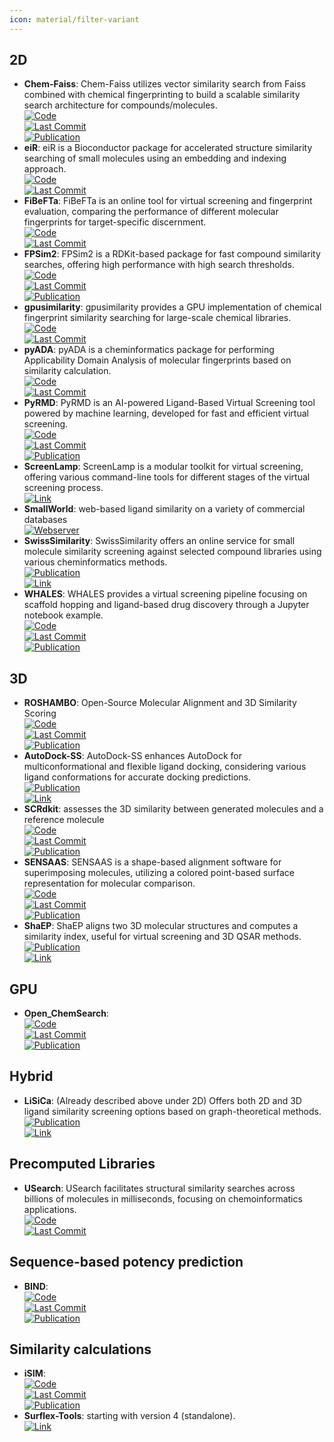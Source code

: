 ```yaml
---
icon: material/filter-variant
---
```



## **2D**
- **Chem-Faiss**: Chem-Faiss utilizes vector similarity search from Faiss combined with chemical fingerprinting to build a scalable similarity search architecture for compounds/molecules.  
	[![Code](https://img.shields.io/github/stars/ritabratamaiti/Chem-Faiss?style=for-the-badge&logo=github)](https://github.com/ritabratamaiti/Chem-Faiss)  
	[![Last Commit](https://img.shields.io/github/last-commit/ritabratamaiti/Chem-Faiss?style=for-the-badge&logo=github)](https://github.com/ritabratamaiti/Chem-Faiss)  
	[![Publication](https://img.shields.io/badge/Publication-Citations:N/A-blue?style=for-the-badge&logo=bookstack)](https://zenodo.org/badge/latestdoi/267277104)  
- **eiR**: eiR is a Bioconductor package for accelerated structure similarity searching of small molecules using an embedding and indexing approach.  
	[![Code](https://img.shields.io/github/stars/girke-lab/eiR?style=for-the-badge&logo=github)](https://github.com/girke-lab/eiR)  
	[![Last Commit](https://img.shields.io/github/last-commit/girke-lab/eiR?style=for-the-badge&logo=github)](https://github.com/girke-lab/eiR)  
- **FiBeFTa**: FiBeFTa is an online tool for virtual screening and fingerprint evaluation, comparing the performance of different molecular fingerprints for target-specific discernment.  
	[![Code](https://img.shields.io/github/stars/OriolVillaro/FiBeFTa?style=for-the-badge&logo=github)](https://github.com/OriolVillaro/FiBeFTa)  
	[![Last Commit](https://img.shields.io/github/last-commit/OriolVillaro/FiBeFTa?style=for-the-badge&logo=github)](https://github.com/OriolVillaro/FiBeFTa)  
- **FPSim2**: FPSim2 is a RDKit-based package for fast compound similarity searches, offering high performance with high search thresholds.  
	[![Code](https://img.shields.io/github/stars/chembl/FPSim2?style=for-the-badge&logo=github)](https://github.com/chembl/FPSim2)  
	[![Last Commit](https://img.shields.io/github/last-commit/chembl/FPSim2?style=for-the-badge&logo=github)](https://github.com/chembl/FPSim2)  
	[![Publication](https://img.shields.io/badge/Publication-Citations:72-blue?style=for-the-badge&logo=bookstack)](https://doi.org/10.1021/ci600358f)  
- **gpusimilarity**: gpusimilarity provides a GPU implementation of chemical fingerprint similarity searching for large-scale chemical libraries.  
	[![Code](https://img.shields.io/github/stars/schrodinger/gpusimilarity?style=for-the-badge&logo=github)](https://github.com/schrodinger/gpusimilarity)  
	[![Last Commit](https://img.shields.io/github/last-commit/schrodinger/gpusimilarity?style=for-the-badge&logo=github)](https://github.com/schrodinger/gpusimilarity)  
- **pyADA**: pyADA is a cheminformatics package for performing Applicability Domain Analysis of molecular fingerprints based on similarity calculation.  
	[![Code](https://img.shields.io/github/stars/jeffrichardchemistry/pyADA?style=for-the-badge&logo=github)](https://github.com/jeffrichardchemistry/pyADA)  
	[![Last Commit](https://img.shields.io/github/last-commit/jeffrichardchemistry/pyADA?style=for-the-badge&logo=github)](https://github.com/jeffrichardchemistry/pyADA)  
- **PyRMD**: PyRMD is an AI-powered Ligand-Based Virtual Screening tool powered by machine learning, developed for fast and efficient virtual screening.  
	[![Code](https://img.shields.io/github/stars/cosconatilab/PyRMD?style=for-the-badge&logo=github)](https://github.com/cosconatilab/PyRMD?tab=readme-ov-file)  
	[![Last Commit](https://img.shields.io/github/last-commit/cosconatilab/PyRMD?style=for-the-badge&logo=github)](https://github.com/cosconatilab/PyRMD?tab=readme-ov-file)  
	[![Publication](https://img.shields.io/badge/Publication-Citations:28-blue?style=for-the-badge&logo=bookstack)](https://doi.org/10.1021/acs.jcim.1c00653)  
- **ScreenLamp**: ScreenLamp is a modular toolkit for virtual screening, offering various command-line tools for different stages of the virtual screening process.  
	[![Link](https://img.shields.io/badge/Link-online-brightgreen?style=for-the-badge&logo=cachet&logoColor=65FF8F)](https://psa-lab.github.io/screenlamp/user_guide/tools/)  
- **SmallWorld**: web-based ligand similarity on a variety of commercial databases  
	[![Webserver](https://img.shields.io/badge/Webserver-online-brightgreen?style=for-the-badge&logo=cachet&logoColor=65FF8F)](https://sw.docking.org/search.html)  
- **SwissSimilarity**: SwissSimilarity offers an online service for small molecule similarity screening against selected compound libraries using various cheminformatics methods.  
	[![Publication](https://img.shields.io/badge/Publication-Citations:73-blue?style=for-the-badge&logo=bookstack)](https://doi.org/10.3390%2Fijms23020811)  
	[![Link](https://img.shields.io/badge/Link-online-brightgreen?style=for-the-badge&logo=cachet&logoColor=65FF8F)](http://www.swisssimilarity.ch/)  
- **WHALES**: WHALES provides a virtual screening pipeline focusing on scaffold hopping and ligand-based drug discovery through a Jupyter notebook example.  
	[![Code](https://img.shields.io/github/stars/grisoniFr/scaffold_hopping_whales?style=for-the-badge&logo=github)](https://github.com/grisoniFr/scaffold_hopping_whales/blob/master/code/virtual_screening_pipeline.ipynb)  
	[![Last Commit](https://img.shields.io/github/last-commit/grisoniFr/scaffold_hopping_whales?style=for-the-badge&logo=github)](https://github.com/grisoniFr/scaffold_hopping_whales/blob/master/code/virtual_screening_pipeline.ipynb)  
	[![Publication](https://img.shields.io/badge/Publication-Citations:27-blue?style=for-the-badge&logo=bookstack)](https://doi.org/10.1038%2Fs41598-018-34677-0)  

## **3D**
- **ROSHAMBO**: Open-Source Molecular Alignment and 3D Similarity Scoring  
	[![Code](https://img.shields.io/github/stars/molecularinformatics/roshambo?style=for-the-badge&logo=github)](https://github.com/molecularinformatics/roshambo)  
	[![Last Commit](https://img.shields.io/github/last-commit/molecularinformatics/roshambo?style=for-the-badge&logo=github)](https://github.com/molecularinformatics/roshambo)  
	[![Publication](https://img.shields.io/badge/Publication-Citations:0-blue?style=for-the-badge&logo=arxiv)](https://doi.org/10.26434/chemrxiv-2024-6wk09)  
- **AutoDock-SS**: AutoDock-SS enhances AutoDock for multiconformational and flexible ligand docking, considering various ligand conformations for accurate docking predictions.  
	[![Publication](https://img.shields.io/badge/Publication-Citations:0-blue?style=for-the-badge&logo=bookstack)](https://doi.org/10.1021/acs.jcim.4c00136)  
	[![Link](https://img.shields.io/badge/Link-offline-red?style=for-the-badge&logo=xamarin&logoColor=red)](https://www.semanticscholar.org/paper/AutoDock-SS%3A-AutoDock-for-Multiconformational-Ni-Wang/6a967759d3ab27e076e570238a7f8ce029bfc0e7)  
- **SCRdkit**: assesses the 3D similarity between generated molecules and a reference molecule  
	[![Code](https://img.shields.io/github/stars/oxpig/DEVELOP?style=for-the-badge&logo=github)](https://github.com/oxpig/DEVELOP/blob/main/analysis/calc_SC_RDKit.py)  
	[![Last Commit](https://img.shields.io/github/last-commit/oxpig/DEVELOP?style=for-the-badge&logo=github)](https://github.com/oxpig/DEVELOP/blob/main/analysis/calc_SC_RDKit.py)  
	[![Publication](https://img.shields.io/badge/Publication-Citations:0-blue?style=for-the-badge&logo=bookstack)](https://doi.org/10.1101/2021.04.27.441676v1.full)  
- **SENSAAS**: SENSAAS is a shape-based alignment software for superimposing molecules, utilizing a colored point-based surface representation for molecular comparison.  
	[![Code](https://img.shields.io/github/stars/SENSAAS/sensaas?style=for-the-badge&logo=github)](https://github.com/SENSAAS/sensaas)  
	[![Last Commit](https://img.shields.io/github/last-commit/SENSAAS/sensaas?style=for-the-badge&logo=github)](https://github.com/SENSAAS/sensaas)  
	[![Publication](https://img.shields.io/badge/Publication-Citations:3-blue?style=for-the-badge&logo=bookstack)](https://doi.org/10.1002/minf.202000081)  
- **ShaEP**: ShaEP aligns two 3D molecular structures and computes a similarity index, useful for virtual screening and 3D QSAR methods.  
	[![Publication](https://img.shields.io/badge/Publication-Citations:170-blue?style=for-the-badge&logo=bookstack)](https://doi.org/10.1021/ci800315d)  
	[![Link](https://img.shields.io/badge/Link-online-brightgreen?style=for-the-badge&logo=cachet&logoColor=65FF8F)](https://users.abo.fi/mivainio/shaep/)  

## **GPU**
- **Open_ChemSearch**:   
	[![Code](https://img.shields.io/github/stars/ZIFODS/Open_ChemSearch?style=for-the-badge&logo=github)](https://github.com/ZIFODS/Open_ChemSearch)  
	[![Last Commit](https://img.shields.io/github/last-commit/ZIFODS/Open_ChemSearch?style=for-the-badge&logo=github)](https://github.com/ZIFODS/Open_ChemSearch)  
	[![Publication](https://img.shields.io/badge/Publication-Citations:0-blue?style=for-the-badge&logo=bookstack)](https://doi.org/10.1021/acs.jcim.4c00679)  

## **Hybrid**
- **LiSiCa**: (Already described above under 2D) Offers both 2D and 3D ligand similarity screening options based on graph-theoretical methods.  
	[![Publication](https://img.shields.io/badge/Publication-Citations:72-blue?style=for-the-badge&logo=bookstack)](https://doi.org/10.1021/acs.jcim.5b00136)  
	[![Link](https://img.shields.io/badge/Link-online-brightgreen?style=for-the-badge&logo=cachet&logoColor=65FF8F)](http://insilab.org/lisica/)  

## **Precomputed Libraries**
- **USearch**: USearch facilitates structural similarity searches across billions of molecules in milliseconds, focusing on chemoinformatics applications.  
	[![Code](https://img.shields.io/github/stars/ashvardanian/usearch-molecules?style=for-the-badge&logo=github)](https://github.com/ashvardanian/usearch-molecules)  
	[![Last Commit](https://img.shields.io/github/last-commit/ashvardanian/usearch-molecules?style=for-the-badge&logo=github)](https://github.com/ashvardanian/usearch-molecules)  

## **Sequence-based potency prediction**
- **BIND**:   
	[![Code](https://img.shields.io/github/stars/Chokyotager/BIND?style=for-the-badge&logo=github)](https://github.com/Chokyotager/BIND)  
	[![Last Commit](https://img.shields.io/github/last-commit/Chokyotager/BIND?style=for-the-badge&logo=github)](https://github.com/Chokyotager/BIND)  
	[![Publication](https://img.shields.io/badge/Publication-Citations:0-blue?style=for-the-badge&logo=bookstack)](https://doi.org/10.1101/2024.04.16.589765)  

## **Similarity calculations**
- **iSIM**:   
	[![Code](https://img.shields.io/github/stars/mqcomplab/iSIM?style=for-the-badge&logo=github)](https://github.com/mqcomplab/iSIM/blob/main/iSIM_example.ipynb)  
	[![Last Commit](https://img.shields.io/github/last-commit/mqcomplab/iSIM?style=for-the-badge&logo=github)](https://github.com/mqcomplab/iSIM/blob/main/iSIM_example.ipynb)  
	[![Publication](https://img.shields.io/badge/Publication-Citations:70-blue?style=for-the-badge&logo=bookstack)](https://doi.org/10.1021/acs.jcim.2c01073)  
- **Surflex-Tools**: starting with version 4 (standalone).  
	[![Link](https://img.shields.io/badge/Link-online-brightgreen?style=for-the-badge&logo=cachet&logoColor=65FF8F)](http://www.biopharmics.com/)  
